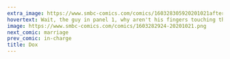 ```yaml
---
extra_image: https://www.smbc-comics.com/comics/160328305920201021after.png
hovertext: Wait, the guy in panel 1, why aren't his fingers touching the buttons of the mouse?
image: https://www.smbc-comics.com/comics/1603282924-20201021.png
next_comic: marriage
prev_comic: in-charge
title: Dox
---
```



